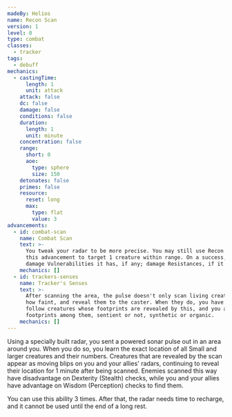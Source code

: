 ```yaml
---
madeBy: Helios
name: Recon Scan
version: 1
level: 0
type: combat
classes:
  - tracker
tags:
  - debuff
mechanics:
  - castingTime:
      length: 1
      unit: attack
    attack: false
    dc: false
    damage: false
    conditions: false
    duration:
      length: 1
      unit: minute
    concentration: false
    range:
      short: 0
      aoe:
        type: sphere
        size: 150
    detonates: false
    primes: false
    resource:
      reset: long
      max:
        type: flat
        value: 3
advancements:
  - id: combat-scan
    name: Combat Scan
    text: >-
      You tweak your radar to be more precise. You may still use Recon Scan in the standard way. Alternatively, you may use
      this advancement to target 1 creature within range. On a success, you learn up to three of the following things of your choice about the creature:
      damage Vulnerabilities it has, if any; damage Resistances, if it has any; its Armor Class, whether it can cast biotic, tech or combat powers, its movement speed, and the types it has.
    mechanics: []
  - id: trackers-senses
    name: Tracker's Senses
    text: >-
      After scanning the area, the pulse doesn't only scan living creatures, but will highlight footprints, no matter
      how faint, and reveal them to the caster. When they do, you have advantage on Wisdom (Survival) checks to
      follow creatures whose footprints are revealed by this, and you are able to identify any known species'
      footprints among them, sentient or not, synthetic or organic.
    mechanics: []
---
```

Using a specially built radar, you sent a powered sonar pulse out in an area around you. When you do so, you learn the
exact location of all Small and larger creatures and their numbers. Creatures that are revealed by the scan appear as
moving blips on you and your allies' radars, continuing to reveal their location for 1 minute after being scanned. Enemies
scanned this way have disadvantage on Dexterity (Stealth) checks, while you and your allies have advantage on Wisdom (Perception) checks to find them.

You can use this ability 3 times. After that, the radar needs time to recharge, and it cannot be used until the end of a long rest.
